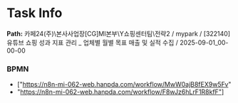 # Task Info

**Path:** 카페24(주)\본사사업장\[CG]MI본부\Y쇼핑센터팀\전략2 / mypark / [322140] 유튜브 쇼핑 성과 지표 관리 _ 업체별 월별 목표 매출 및 실적 수집 / 2025-09-01_00-00-00

### BPMN
- ["https://n8n-mi-062-web.hanpda.com/workflow/MwW0ajB8fEX9w5Fv"
- "https://n8n-mi-062-web.hanpda.com/workflow/F8wJz6hLrF1R8kfF"]

